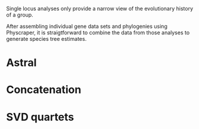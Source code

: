 Single locus analyses only provide a narrow view of the evolutionary history of a group.

After assembling individual gene data sets and phylogenies using Physcraper,
it is straigtforward to combine the data from those analyses to generate species tree estimates.


# Astral


# Concatenation


# SVD quartets